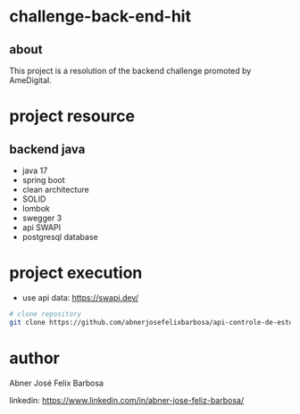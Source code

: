 # challenge-back-end-hit

## about

This project is a resolution
of the backend challenge promoted by AmeDigital.

# project resource

## backend java

- java 17
- spring boot
- clean architecture
- SOLID
- lombok
- swegger 3
- api SWAPI
- postgresql database

# project execution

- use api data: https://swapi.dev/

```bash
# clone repository
git clone https://github.com/abnerjosefelixbarbosa/api-controle-de-estoque.git
```

# author

Abner José Felix Barbosa

linkedin: https://www.linkedin.com/in/abner-jose-feliz-barbosa/
